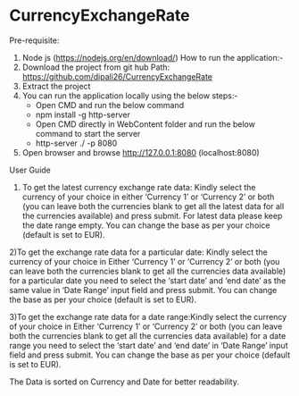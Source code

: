 # CurrencyExchangeRate

Pre-requisite:
1. Node js (https://nodejs.org/en/download/)
How to run the application:-
1. Download the project from git hub
   Path: https://github.com/dipali26/CurrencyExchangeRate
2. Extract the project
3. You can run the application locally using the below steps:-
   * Open CMD and run the below command
   * npm install -g http-server
   * Open CMD directly in WebContent folder and run the below command to start the server
   * http-server ./ -p 8080
4. Open browser and browse http://127.0.0.1:8080 (localhost:8080)


User Guide

1) To get the latest currency exchange rate data: Kindly select the currency of your choice in either ‘Currency 1’ or ‘Currency 2’ or both (you can leave both the currencies blank to get all the latest data for all the currencies available) and press submit. For latest data please keep the date range empty. You can change the base as per your choice (default is set to EUR).

2)To get the exchange rate data for a particular date: Kindly select the currency of your choice in Either ‘Currency 1’ or ‘Currency 2’ or both (you can leave both the currencies blank to get all the currencies data available) for a particular date you need to select the ‘start date’ and ‘end date’ as the same value in ‘Date Range’ input field and press submit. You can change the base as per your choice (default is set to EUR).

3)To get the exchange rate data for a date range:Kindly select the currency of your choice in Either ‘Currency 1’ or ‘Currency 2’ or both (you can leave both the currencies blank to get all the currencies data available) for a date range you need to select the ‘start date’ and ‘end date’ in ‘Date Range’ input field and press submit. You can change the base as per your choice (default is set to EUR).

The Data is sorted on Currency and Date for better readability.
